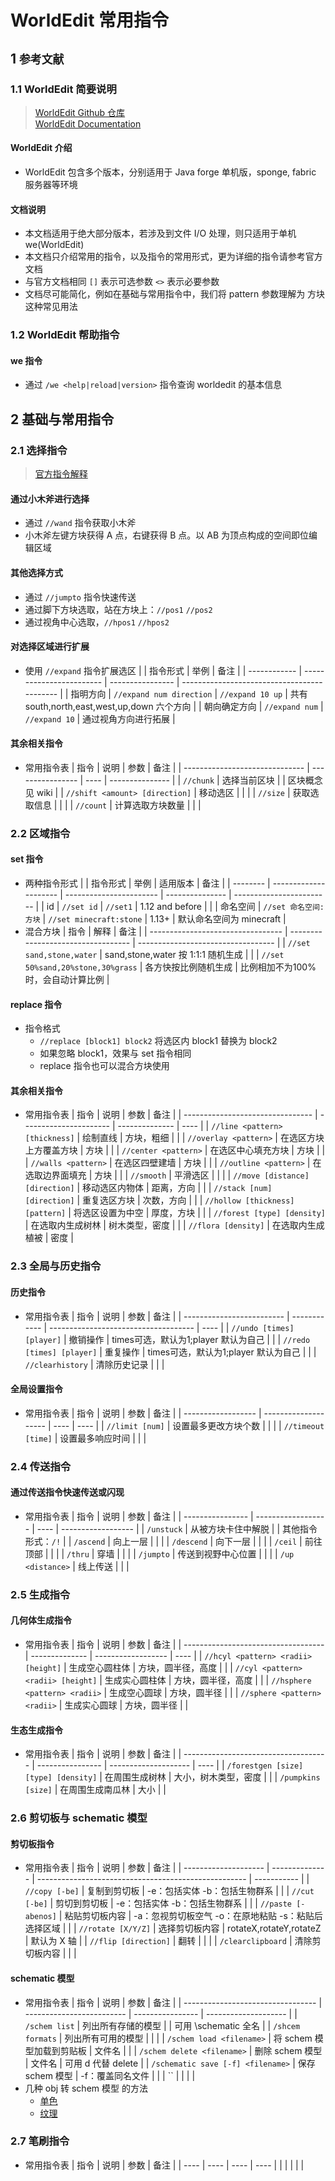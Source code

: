 <link rel=stylesheet href=style.css>

# WorldEdit 常用指令
## 1 `参考文献`
### 1.1 WorldEdit 简要说明
> [WorldEdit Github 仓库](https://github.com/EngineHub/WorldEdit)  
> [WorldEdit Documentation](https://worldedit.enginehub.org/en/latest/)
#### WorldEdit 介绍
- WorldEdit 包含多个版本，分别适用于 Java forge 单机版，sponge, fabric 服务器等环境
#### 文档说明
- 本文档适用于绝大部分版本，若涉及到文件 I/O 处理，则只适用于单机 we(WorldEdit)
- 本文档只介绍常用的指令，以及指令的常用形式，更为详细的指令请参考官方文档
- 与官方文档相同 `[]` 表示可选参数 `<>` 表示必要参数
- 文档尽可能简化，例如在基础与常用指令中，我们将 pattern 参数理解为 方块 这种常见用法
### 1.2 WorldEdit 帮助指令
#### we 指令
- 通过 `/we <help|reload|version>` 指令查询 worldedit 的基本信息

## 2 基础与常用指令
### 2.1 选择指令
> [官方指令解释](https://worldedit.enginehub.org/en/latest/commands/)
#### 通过小木斧进行选择
- 通过 `//wand` 指令获取小木斧
- 小木斧左键方块获得 A 点，右键获得 B 点。以 AB 为顶点构成的空间即位编辑区域
#### 其他选择方式
- 通过 `//jumpto` 指令快速传送
- 通过脚下方块选取，站在方块上：`//pos1`  `//pos2`
- 通过视角中心选取，`//hpos1` `//hpos2`
#### 对选择区域进行扩展
- 使用 `//expand` 指令扩展选区
  |              | 指令形式                 | 举例             | 备注                                        |
  | ------------ | ------------------------ | ---------------- | ------------------------------------------- |
  | 指明方向     | `//expand num direction` | `//expand 10 up` | 共有 south,north,east,west,up,down 六个方向 |
  | 朝向确定方向 | `//expand num`           | `//expand 10`    | 通过视角方向进行拓展                        |
#### 其余相关指令
- 常用指令表
  | 指令                           | 说明             | 参数 | 备注            |
  | ------------------------------ | ---------------- | ---- | --------------- |
  | `//chunk`                      | 选择当前区块     |      | 区块概念见 wiki |
  | `//shift <amount> [direction]` | 移动选区         |      |                 |
  | `//size`                       | 获取选取信息     |      |                 |
  | `//count`                      | 计算选取方块数量 |      |                 |
  

### 2.2 区域指令
#### set 指令
- 两种指令形式
  |          | 指令形式              | 举例                    | 适用版本        | 备注                     |
  | -------- | --------------------- | ----------------------- | --------------- | ------------------------ |
  | id       | `//set id`            | `//set1`                | 1.12 and before |                          |
  | 命名空间 | `//set 命名空间:方块` | `//set minecraft:stone` | 1.13+           | 默认命名空间为 minecraft |
- 混合方块
  | 指令                              | 解释                               | 备注                               |
  | --------------------------------- | ---------------------------------- | ---------------------------------- |
  | `//set sand,stone,water`          | sand,stone,water 按 1:1:1 随机生成 |                                    |
  | `//set 50%sand,20%stone,30%grass` | 各方快按比例随机生成               | 比例相加不为100%时，会自动计算比例 |
#### replace 指令
- 指令格式  
  - `//replace [block1] block2` 将选区内 block1 替换为 block2  
  - 如果忽略 block1，效果与 set 指令相同
  - replace 指令也可以混合方块使用 
#### 其余相关指令
- 常用指令表
  | 指令                             | 说明                   | 参数           | 备注 |
  | -------------------------------- | ---------------------- | -------------- | ---- |
  | `//line <pattern> [thickness]`   | 绘制直线               | 方块，粗细     |      |
  | `//overlay <pattern>`            | 在选区方块上方覆盖方块 | 方块           |      |
  | `//center <pattern>`             | 在选区中心填充方块     | 方块           |      |
  | `//walls <pattern>`              | 在选区四壁建墙         | 方块           |      |
  | `//outline <pattern>`            | 在选取边界面填充       | 方块           |      |
  | `//smooth`                       | 平滑选区               |                |      |
  | `//move [distance] [direction]`  | 移动选区内物体         | 距离，方向     |      |
  | `//stack [num] [direction]`      | 重复选区方块           | 次数，方向     |      |
  | `//hollow [thickness] [pattern]` | 将选区设置为中空       | 厚度，方块     |      |
  | `//forest [type] [density]`      | 在选取内生成树林       | 树木类型，密度 |      |
  | `//flora [density]`              | 在选取内生成植被       | 密度           |

### 2.3 全局与历史指令
#### 历史指令
- 常用指令表
  | 指令                      | 说明         | 参数                                 | 备注 |
  | ------------------------- | ------------ | ------------------------------------ | ---- |
  | `//undo [times] [player]` | 撤销操作     | times可选，默认为1;player 默认为自己 |      |
  | `//redo [times] [player]` | 重复操作     | times可选，默认为1;player 默认为自己 |      |
  | `//clearhistory`          | 清除历史记录 |                                      |      |

#### 全局设置指令
- 常用指令表
  | 指令               | 说明                 | 参数 | 备注 |
  | ------------------ | -------------------- | ---- | ---- |
  | `//limit [num]`    | 设置最多更改方块个数 |      |      |
  | `//timeout [time]` | 设置最多响应时间     |      |      |

### 2.4 传送指令
#### 通过传送指令快速传送或闪现
- 常用指令表
  | 指令             | 说明               | 参数 | 备注               |
  | ---------------- | ------------------ | ---- | ------------------ |
  | `/unstuck`       | 从被方块卡住中解脱 |      | 其他指令形式：`/!` |
  | `/ascend`        | 向上一层           |      |                    |
  | `/descend`       | 向下一层           |      |                    |
  | `/ceil`          | 前往顶部           |      |                    |
  | `/thru`          | 穿墙               |      |                    |
  | `/jumpto`        | 传送到视野中心位置 |      |                    |
  | `/up <distance>` | 线上传送           |      |                    |

### 2.5 生成指令
#### 几何体生成指令
- 常用指令表
  | 指令                                | 说明           | 参数               | 备注 |
  | ----------------------------------- | -------------- | ------------------ | ---- |
  | `//hcyl <pattern> <radii> [height]` | 生成空心圆柱体 | 方块，圆半径，高度 |      |
  | `//cyl <pattern> <radii> [height]`  | 生成实心圆柱体 | 方块，圆半径，高度 |      |
  | `//hsphere <pattern> <radii>`       | 生成空心圆球   | 方块，圆半径       |      |
  | `//sphere <pattern> <radii>`        | 生成实心圆球   | 方块，圆半径       |      |
#### 生态生成指令
- 常用指令表
  | 指令                                 | 说明             | 参数                 | 备注 |
  | ------------------------------------ | ---------------- | -------------------- | ---- |
  | `/forestgen [size] [type] [density]` | 在周围生成树林   | 大小，树木类型，密度 |      |
  | `/pumpkins [size]`                   | 在周围生成南瓜林 | 大小                 |      |

### 2.6 剪切板与 schematic 模型
#### 剪切板指令
- 常用指令表
  | 指令                 | 说明           | 参数                                                 | 备注        |
  | -------------------- | -------------- | ---------------------------------------------------- | ----------- |
  | `//copy [-be]`       | 复制到剪切板   | -e：包括实体  -b：包括生物群系                       |             |
  | `//cut [-be]`        | 剪切到剪切板   | -e：包括实体  -b：包括生物群系                       |             |
  | `//paste [-abenos]`  | 粘贴剪切板内容 | -a：忽视剪切板空气 -o：在原地粘贴 -s：粘贴后选择区域 |             |
  | `//rotate [X/Y/Z]`   | 选择剪切板内容 | rotateX,rotateY,rotateZ                              | 默认为 X 轴 |
  | `//flip [direction]` | 翻转           |                                                      |             |
  | `/clearclipboard`    | 清除剪切板内容 |                                                      |             |
#### schematic 模型
- 常用指令表
  | 指令                              | 说明                      | 参数             | 备注                 |
  | --------------------------------- | ------------------------- | ---------------- | -------------------- |
  | `/schem list`                     | 列出所有存储的模型        |                  | 可用 \schematic 全名 |
  | `/shcem formats`                  | 列出所有可用的模型        |                  |                      |
  | `/schem load <filename>`          | 将 schem 模型加载到剪贴板 | 文件名           |                      |
  | `/schem delete <filename>`        | 删除 schem 模型           | 文件名           | 可用 d 代替 delete   |
  | `/schematic save [-f] <filename>` | 保存 schem 模型           | -f：覆盖同名文件 |                      |
  | ``                                |                           |                  |                      |
- 几种 obj 转 schem 模型 的方法
  - [单色](https://drububu.com/miscellaneous/voxelizer/index.html?out=sch)
  - [纹理](https://www.youtube.com/watch?v=aZxxwku85Jw&t=594s)

### 2.7 笔刷指令
- 常用指令表
  | 指令 | 说明 | 参数 | 备注 |
  | ---- | ---- | ---- | ---- |
  |      |      |      |      |